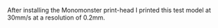 After installing the Monomonster print-head I printed this test model at 30mm/s at a resolution of 0.2mm.
